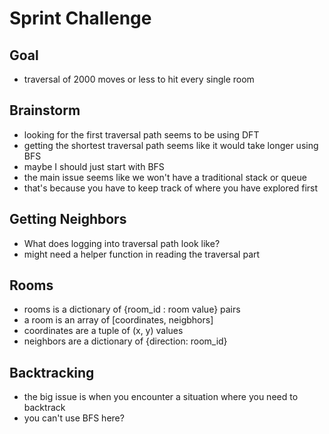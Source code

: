 # Sprint Challenge

## Goal

- traversal of 2000 moves or less to hit every single room

## Brainstorm

- looking for the first traversal path seems to be using DFT
- getting the shortest traversal path seems like it would take longer using BFS
- maybe I should just start with BFS
- the main issue seems like we won't have a traditional stack or queue
- that's because you have to keep track of where you have explored first

## Getting Neighbors

- What does logging into traversal path look like?
- might need a helper function in reading the traversal part

## Rooms

- rooms is a dictionary of {room_id : room value} pairs
- a room is an array of [coordinates, neigbhors]
- coordinates are a tuple of (x, y) values
- neighbors are a dictionary of {direction: room_id}

## Backtracking

- the big issue is when you encounter a situation where you need to backtrack
- you can't use BFS here?

